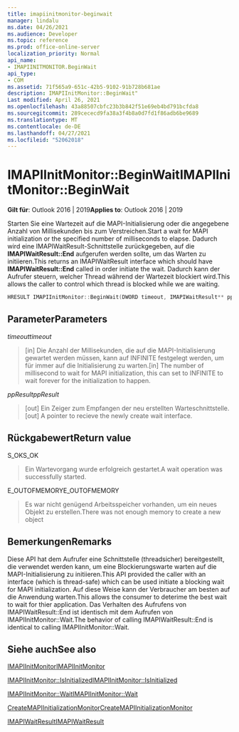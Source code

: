 ```yaml
---
title: imapiinitmonitor-beginwait
manager: lindalu
ms.date: 04/26/2021
ms.audience: Developer
ms.topic: reference
ms.prod: office-online-server
localization_priority: Normal
api_name:
- IMAPIINITMONITOR.BeginWait
api_type:
- COM
ms.assetid: 71f565a9-651c-42b5-9102-91b728b681ae
description: IMAPIInitMonitor::BeginWait"
Last modified: April 26, 2021
ms.openlocfilehash: 43a88507cbfc23b3b842f51e69eb4bd791bcfda8
ms.sourcegitcommit: 289cececd9fa38a3f4b8a0d7fd1f86adb6be9689
ms.translationtype: MT
ms.contentlocale: de-DE
ms.lasthandoff: 04/27/2021
ms.locfileid: "52062018"
---
```

# <a name="imapiinitmonitorbeginwait"></a><span data-ttu-id="8aec1-103">IMAPIInitMonitor::BeginWait</span><span class="sxs-lookup"><span data-stu-id="8aec1-103">IMAPIInitMonitor::BeginWait</span></span>
  
<span data-ttu-id="8aec1-104">**Gilt für**: Outlook 2016 | 2019</span><span class="sxs-lookup"><span data-stu-id="8aec1-104">**Applies to**: Outlook 2016 | 2019</span></span>
  
<span data-ttu-id="8aec1-105">Starten Sie eine Wartezeit auf die MAPI-Initialisierung oder die angegebene Anzahl von Millisekunden bis zum Verstreichen.</span><span class="sxs-lookup"><span data-stu-id="8aec1-105">Start a wait for MAPI initialization or the specified number of milliseconds to elapse.</span></span> <span data-ttu-id="8aec1-106">Dadurch wird eine IMAPIWaitResult-Schnittstelle zurückgegeben, auf die **IMAPIWaitResult::End** aufgerufen werden sollte, um das Warten zu initiieren.</span><span class="sxs-lookup"><span data-stu-id="8aec1-106">This returns an IMAPIWaitResult interface which should have **IMAPIWaitResult::End** called in order initiate the wait.</span></span> <span data-ttu-id="8aec1-107">Dadurch kann der Aufrufer steuern, welcher Thread während der Wartezeit blockiert wird.</span><span class="sxs-lookup"><span data-stu-id="8aec1-107">This allows the caller to control which thread is blocked while we are waiting.</span></span>

```cpp
HRESULT IMAPIInitMonitor::BeginWait(DWORD timeout, IMAPIWaitResult** ppResult)
```

## <a name="parameters"></a><span data-ttu-id="8aec1-108">Parameter</span><span class="sxs-lookup"><span data-stu-id="8aec1-108">Parameters</span></span>
<span data-ttu-id="8aec1-109">_timeout_</span><span class="sxs-lookup"><span data-stu-id="8aec1-109">_timeout_</span></span>
><span data-ttu-id="8aec1-110">[in] Die Anzahl der Millisekunden, die auf die MAPI-Initialisierung gewartet werden müssen, kann auf INFINITE festgelegt werden, um für immer auf die Initialisierung zu warten.</span><span class="sxs-lookup"><span data-stu-id="8aec1-110">[in] The number of millisecond to wait for MAPI initialization, this can set to INFINITE to wait forever for the initialization to happen.</span></span>

<span data-ttu-id="8aec1-111">_ppResult_</span><span class="sxs-lookup"><span data-stu-id="8aec1-111">_ppResult_</span></span>
><span data-ttu-id="8aec1-112">[out] Ein Zeiger zum Empfangen der neu erstellten Warteschnittstelle.</span><span class="sxs-lookup"><span data-stu-id="8aec1-112">[out] A pointer to recieve the newly create wait interface.</span></span>

## <a name="return-value"></a><span data-ttu-id="8aec1-113">Rückgabewert</span><span class="sxs-lookup"><span data-stu-id="8aec1-113">Return value</span></span>
<span data-ttu-id="8aec1-114">S_OK</span><span class="sxs-lookup"><span data-stu-id="8aec1-114">S_OK</span></span>
><span data-ttu-id="8aec1-115">Ein Wartevorgang wurde erfolgreich gestartet.</span><span class="sxs-lookup"><span data-stu-id="8aec1-115">A wait operation was successfully started.</span></span>

<span data-ttu-id="8aec1-116">E_OUTOFMEMORY</span><span class="sxs-lookup"><span data-stu-id="8aec1-116">E_OUTOFMEMORY</span></span>
><span data-ttu-id="8aec1-117">Es war nicht genügend Arbeitsspeicher vorhanden, um ein neues Objekt zu erstellen.</span><span class="sxs-lookup"><span data-stu-id="8aec1-117">There was not enough memory to create a new object</span></span>

## <a name="remarks"></a><span data-ttu-id="8aec1-118">Bemerkungen</span><span class="sxs-lookup"><span data-stu-id="8aec1-118">Remarks</span></span>
<span data-ttu-id="8aec1-119">Diese API hat dem Aufrufer eine Schnittstelle (threadsicher) bereitgestellt, die verwendet werden kann, um eine Blockierungswarte warten auf die MAPI-Initialisierung zu initiieren.</span><span class="sxs-lookup"><span data-stu-id="8aec1-119">This API provided the caller with an interface (which is thread-safe) which can be used initiate a blocking wait for MAPI initialization.</span></span> <span data-ttu-id="8aec1-120">Auf diese Weise kann der Verbraucher am besten auf die Anwendung warten.</span><span class="sxs-lookup"><span data-stu-id="8aec1-120">This allows the consumer to deterime the best wait to wait for thier application.</span></span>   <span data-ttu-id="8aec1-121">Das Verhalten des Aufrufens von IMAPIWaitResult::End ist identisch mit dem Aufrufen von IMAPIInitMonitor::Wait.</span><span class="sxs-lookup"><span data-stu-id="8aec1-121">The behavior of calling IMAPIWaitResult::End is identical to calling IMAPIInitMonitor::Wait.</span></span>

## <a name="see-also"></a><span data-ttu-id="8aec1-122">Siehe auch</span><span class="sxs-lookup"><span data-stu-id="8aec1-122">See also</span></span>

[<span data-ttu-id="8aec1-123">IMAPIInitMonitor</span><span class="sxs-lookup"><span data-stu-id="8aec1-123">IMAPIInitMonitor</span></span>](imapiinitmonitoriunknown.md)

[<span data-ttu-id="8aec1-124">IMAPIInitMonitor::IsInitialized</span><span class="sxs-lookup"><span data-stu-id="8aec1-124">IMAPIInitMonitor::IsInitialized</span></span>](imapiinitmonitor-isinitialized.md)

[<span data-ttu-id="8aec1-125">IMAPIInitMonitor::Wait</span><span class="sxs-lookup"><span data-stu-id="8aec1-125">IMAPIInitMonitor::Wait</span></span>](imapiinitmonitor-wait.md)

[<span data-ttu-id="8aec1-126">CreateMAPIInitializationMonitor</span><span class="sxs-lookup"><span data-stu-id="8aec1-126">CreateMAPIInitializationMonitor</span></span>](createmapiinitializationmonitor.md)

[<span data-ttu-id="8aec1-127">IMAPIWaitResult</span><span class="sxs-lookup"><span data-stu-id="8aec1-127">IMAPIWaitResult</span></span>](imapiwaitresultiunknown.md)
